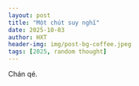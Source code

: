 ```yaml
---
layout: post
title: "Một chút suy nghĩ"
date: 2025-10-03
author: HXT
header-img: img/post-bg-coffee.jpeg
tags: [2025, random thought]
---
```


Chán qé.